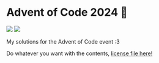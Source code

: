 # Advent of Code 2024 🎄
<p>
  <img src="https://img.shields.io/badge/TypeScript-5.7.2-%233178C6?logo=typescript&labelColor=%2335495E&logoColor=white">
  <img src="https://img.shields.io/badge/%E2%98%85_Stars-27/50-%23C28408?labelColor=%2335495E">
</p>
My solutions for the Advent of Code event :3

Do whatever you want with the contents, [license file here!](LICENSE)
